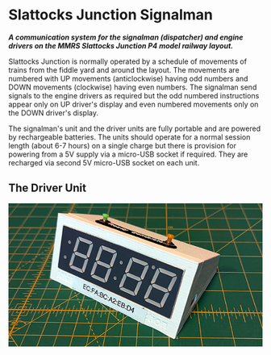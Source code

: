 # Slattocks Junction Signalman
_**A communication system for the signalman (dispatcher) and engine drivers on the MMRS Slattocks Junction P4 model railway layout.**_

Slattocks Junction is normally operated by a schedule of movements of trains from the fiddle yard and around the layout. The movements
are numbered with UP movements (anticlockwise) having odd numbers and DOWN movements (clockwise) having even numbers. The signalman send signals to 
the engine drivers as required but the odd numbered instructions appear only on UP driver's display and even numbered movements only on the DOWN
driver's display.

The signalman's unit and the driver units are fully portable and are powered by rechargeable batteries. The units should operate for a normal session length (about 6-7 hours) on a single charge but there is provision for powering from a 5V supply via a micro-USB socket if required. They are recharged via second 5V micro-USB socket on each unit.

## The Driver Unit
![Driver unit](images/driver_unit.png)
